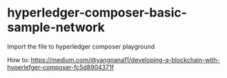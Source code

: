# hyperledger-composer-basic-sample-network

Import the file to hyperledger composer playground

How to: https://medium.com/@yangnana11/developing-a-blockchain-with-hyperlefger-composer-fc5d8904371f
